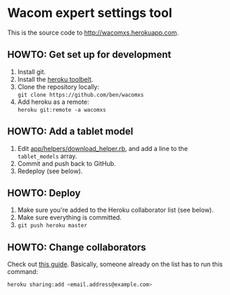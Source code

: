 # Wacom expert settings tool

This is the source code to http://wacomxs.herokuapp.com.

## HOWTO: Get set up for development

1. Install git.
1. Install the [heroku toolbelt](https://toolbelt.herokuapp.com/).
1. Clone the repository locally:  
   `git clone https://github.com/ben/wacomxs`
1. Add heroku as a remote:  
   `heroku git:remote -a wacomxs`

## HOWTO: Add a tablet model

1. Edit [app/helpers/download_helper.rb](app/helpers/download_helper.rb), and add a line to the `tablet_models` array.
1. Commit and push back to GitHub.
1. Redeploy (see below).

## HOWTO: Deploy

1. Make sure you're added to the Heroku collaborator list (see below).
1. Make sure everything is committed.
1. `git push heroku master`

## HOWTO: Change collaborators

Check out [this guide](https://devcenter.heroku.com/articles/sharing).
Basically, someone already on the list has to run this command:

```sh
heroku sharing:add <email.address@example.com>
```
